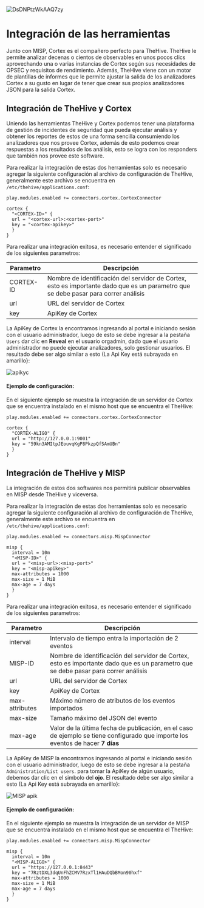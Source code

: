 ![DsDNPtzWkAAQ7zy](https://user-images.githubusercontent.com/79227109/108568667-7bc5e000-72d8-11eb-87f3-5b9ab7a91ecd.png)

# Integración de las herramientas
Junto con MISP, Cortex es el compañero perfecto para TheHive. TheHive le permite analizar decenas o cientos de observables en unos pocos clics aprovechando una o varias instancias de Cortex según sus necesidades de OPSEC y requisitos de rendimiento. Además, TheHive viene con un motor de plantillas de informes que le permite ajustar la salida de los analizadores Cortex a su gusto en lugar de tener que crear sus propios analizadores JSON para la salida Cortex.

## Integración de TheHive y Cortex
Uniendo las herramientas TheHive y Cortex podemos tener una plataforma de gestión de incidentes de seguridad que pueda ejecutar análisis y obtener los reportes de estos de una forma sencilla consumiendo los analizadores que nos provee Cortex, además de esto podemos crear respuestas a los resultados de los análisis, esto se logra con los responders que también nos provee este software.

Para realizar la integración de estas dos herramientas solo es necesario agregar la siguiente configuración al archivo de configuración de TheHive, generalmente este archivo se encuentra en `/etc/thehive/applications.conf`:

```
play.modules.enabled += connectors.cortex.CortexConnector

cortex {
  "<CORTEX-ID>" {
  url = "<cortex-url>:<cortex-port>"
  key = "<cortex-apikey>"
  }
}
```

Para realizar una integración exitosa, es necesario entender el significado de los siguientes parametros:

| Parametro | Descripción |
| ------------- | ------------- |
| CORTEX-ID  | Nombre de identificación del servidor de Cortex, esto es importante dado que es un parametro que se debe pasar para correr análisis  |
| url  | URL del servidor de Cortex  | 
| key  | ApiKey de Cortex  |

La ApiKey de Cortex la encontramos ingresando al portal e iniciando sesión con el usuario administrador, luego de esto se debe ingresar a la pestaña `Users` dar clic en **Reveal** en el usuario orgadmin, dado que el usuario administrador no puede ejecutar analizadores, solo gestionar usuarios. El resultado debe ser algo similar a esto (La Api Key está subrayada en amarillo}:

![apikyc](https://user-images.githubusercontent.com/79227109/108570932-f8f35400-72dc-11eb-961e-c732b25ff955.PNG)

#### Ejemplo de configuración:
En el siguiente ejemplo se muestra la integración de un servidor de Cortex que se encuentra instalado en el mismo host que se encuentra el TheHive:

```
play.modules.enabled += connectors.cortex.CortexConnector

cortex {
  "CORTEX-ALIGO" {
  url = "http://127.0.0.1:9001"
  key = "59kn3AMItpJEouvqKgP8PkzpQfSAmUBn"
  }
}
```

## Integración de TheHive y MISP
La integración de estos dos softwares nos permitirá publicar observables en MISP desde TheHive y viceversa.

Para realizar la integración de estas dos herramientas solo es necesario agregar la siguiente configuración al archivo de configuración de TheHive, generalmente este archivo se encuentra en `/etc/thehive/applications.conf`:

```
play.modules.enabled += connectors.misp.MispConnector

misp {
  interval = 10m
  "<MISP-ID>" {
  url = "<misp-url>:<misp-port>"
  key = "<misp-apikey>"
  max-attributes = 1000
  max-size = 1 MiB
  max-age = 7 days
  }
}
```

Para realizar una integración exitosa, es necesario entender el significado de los siguientes parametros:

| Parametro | Descripción |
| ------------- | ------------- |
| interval  | Intervalo de tiempo entra la importación de 2 eventos  |
| MISP-ID  | Nombre de identificación del servidor de Cortex, esto es importante dado que es un parametro que se debe pasar para correr análisis  |
| url  | URL del servidor de Cortex  | 
| key  | ApiKey de Cortex  |
| max-attributes  | Máximo número de atributos de los eventos importados  |
| max-size | Tamaño máximo del JSON del evento |
| max-age | Valor de la última fecha de publicación, en el caso de ejemplo se tiene configurado que importe los eventos de hacer **7 días** |

La ApiKey de MISP la encontramos ingresando al portal e iniciando sesión con el usuario administrador, luego de esto se debe ingresar a la pestaña `Administration/List users`. para tomar la ApiKey de algún usuario, debemos dar clic en el simbolo del **ojo**. El resultado debe ser algo similar a esto (La Api Key está subrayada en amarillo}:

![MISP apik](https://user-images.githubusercontent.com/79227109/108774500-bbd1d080-752d-11eb-8166-13dfff856633.PNG)

#### Ejemplo de configuración:
En el siguiente ejemplo se muestra la integración de un servidor de MISP que se encuentra instalado en el mismo host que se encuentra el TheHive:

```
play.modules.enabled += connectors.misp.MispConnector

misp {
  interval = 10m
  "<MISP-ALIGO>" {
  url = "https://127.0.0.1:8443"
  key = "7RztDXL3dqUnFhZCMV7RzxTl1HAuDQbBMon90hxf"
  max-attributes = 1000
  max-size = 1 MiB
  max-age = 7 days
  }
}
```
